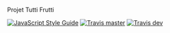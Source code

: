 Projet Tutti Frutti

[![JavaScript Style Guide](https://img.shields.io/badge/code_style-standard-brightgreen.svg)](https://standardjs.com)
[![Travis master](https://img.shields.io/travis/WildCodeSchool/paris-0218-tuttifrutti-server.svg)](https://travis-ci.org/WildCodeSchool/paris-0218-tuttifrutti-server)
[![Travis dev](https://img.shields.io/travis/WildCodeSchool/paris-0218-tuttifrutti-server/dev.svg)](https://travis-ci.org/WildCodeSchool/paris-0218-tuttifrutti-server/branches)